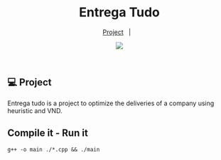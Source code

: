 <h1 align="center" width="220px">
    Entrega Tudo
</h1>

<p align="center">
  <a href="#-projeto">Project</a>&nbsp;&nbsp;&nbsp;|&nbsp;&nbsp;&nbsp;
</p>

<p align="center">
 <img src="https://img.shields.io/static/v1?label=PRs&message=welcome&color=7159c1&labelColor=000000">
</p>

<br>

## 💻 Project

Entrega tudo is a project to optimize the deliveries of a company using heuristic and VND.

## Compile it - Run it
`g++ -o main ./*.cpp && ./main`